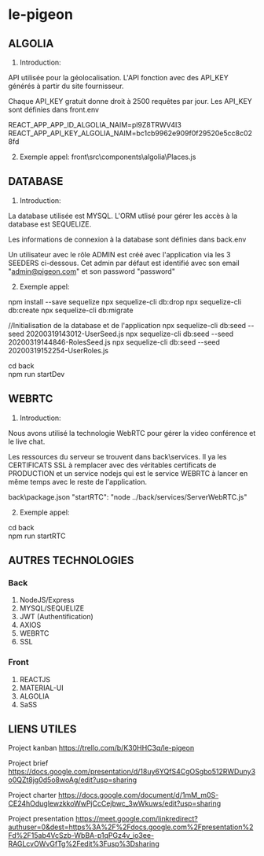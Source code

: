 # le-pigeon

## ALGOLIA

1. Introduction:

API utilisée pour la géolocalisation. L'API fonction avec des API_KEY générés à partir du site fournisseur.

Chaque API_KEY gratuit donne droit à 2500 requêtes par jour.
Les API_KEY sont définies dans front\.env

REACT_APP_APP_ID_ALGOLIA_NAIM=pl9Z8TRWV4I3
REACT_APP_API_KEY_ALGOLIA_NAIM=bc1cb9962e909f0f29520e5cc8c028fd

2. Exemple appel:
   front\src\components\algolia\Places.js

## DATABASE

1. Introduction:

La database utilisée est MYSQL. L'ORM utlisé pour gérer les accès à la database est SEQUELIZE.

Les informations de connexion à la database sont définies dans back\.env

Un utilisateur avec le rôle ADMIN est créé avec l'application via les 3 SEEDERS ci-dessous. Cet admin par défaut est identifié avec son email "admin@pigeon.com" et son password "password"

2. Exemple appel:

npm install --save sequelize
npx sequelize-cli db:drop
npx sequelize-cli db:create
npx sequelize-cli db:migrate

//Initialisation de la database et de l'application
npx sequelize-cli db:seed --seed 20200319143012-UserSeed.js
npx sequelize-cli db:seed --seed 20200319144846-RolesSeed.js
npx sequelize-cli db:seed --seed 20200319152254-UserRoles.js

cd back\
npm run startDev

## WEBRTC

1. Introduction:

Nous avons utilisé la technologie WebRTC pour gérer la video conférence et le live chat.

Les ressources du serveur se trouvent dans back\services\. Il ya les CERTIFICATS SSL à remplacer avec des véritables certificats de PRODUCTION et un service nodejs qui est le service WEBRTC à lancer en même temps avec le reste de l'application.

back\package.json
"startRTC": "node ../back/services/ServerWebRTC.js"

2. Exemple appel:

cd back\
npm run startRTC

## AUTRES TECHNOLOGIES

### Back

1. NodeJS/Express
2. MYSQL/SEQUELIZE
3. JWT (Authentification)
4. AXIOS
5. WEBRTC
6. SSL

### Front

1. REACTJS
2. MATERIAL-UI
3. ALGOLIA
4. SaSS

## LIENS UTILES

Project kanban
https://trello.com/b/K30HHC3q/le-pigeon

Project brief
https://docs.google.com/presentation/d/18uy6YQfS4CgOSgbo512RWDuny3o0QZt8jg0d5o8woAg/edit?usp=sharing

Project charter
https://docs.google.com/document/d/1mM_m0S-CE24hOduglewzkkoWwPjCcCejbwc_3wWkuws/edit?usp=sharing

Project presentation
https://meet.google.com/linkredirect?authuser=0&dest=https%3A%2F%2Fdocs.google.com%2Fpresentation%2Fd%2F15ab4VcSzb-WbBA-p1qPGz4v_io3ee-RAGLcvOWvGfTg%2Fedit%3Fusp%3Dsharing

